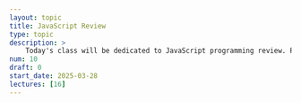 ```yaml
---
layout: topic
title: JavaScript Review
type: topic
description: >
    Today's class will be dedicated to JavaScript programming review. Please review the study guide and practice problems, and come prepared to ask questions!
num: 10
draft: 0
start_date: 2025-03-28
lectures: [16]
---
```


